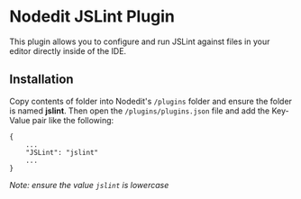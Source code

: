 # Nodedit JSLint Plugin

This plugin allows you to configure and run JSLint against files in your editor directly inside of the IDE.

## Installation

Copy contents of folder into Nodedit's `/plugins` folder and ensure the folder is named **jslint**. Then open the `/plugins/plugins.json` 
file and add the Key-Value pair like the following:

```
{
    ...
    "JSLint": "jslint"
    ...
}
```

*Note: ensure the value `jslint` is lowercase*